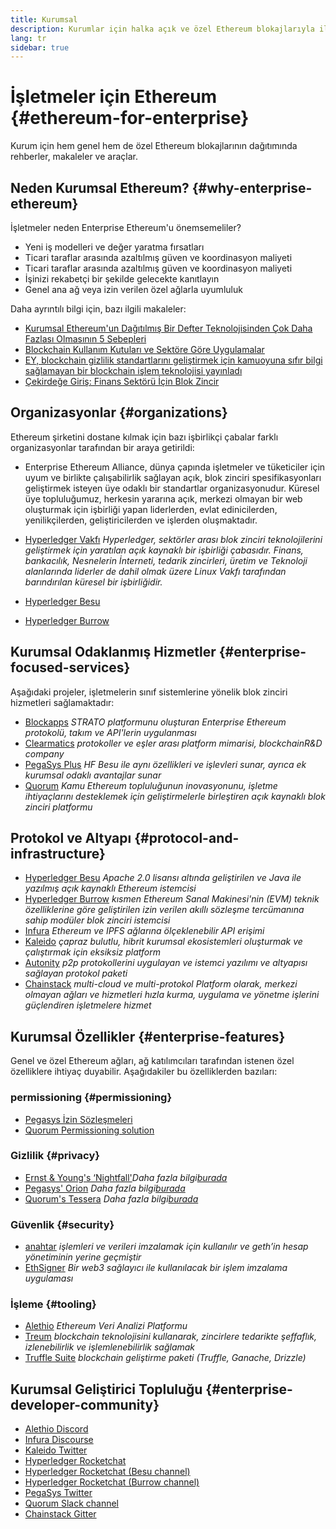 ```yaml
---
title: Kurumsal
description: Kurumlar için halka açık ve özel Ethereum blokajlarıyla ilgili kılavuzlar, makaleler ve araçlar
lang: tr
sidebar: true
---
```


# İşletmeler için Ethereum {#ethereum-for-enterprise}

<div class="featured">Kurum için hem genel hem de özel Ethereum blokajlarının dağıtımında rehberler, makaleler ve araçlar.</div>

## Neden Kurumsal Ethereum? {#why-enterprise-ethereum}

İşletmeler neden Enterprise Ethereum'u önemsemeliler?

- Yeni iş modelleri ve değer yaratma fırsatları
- Ticari taraflar arasında azaltılmış güven ve koordinasyon maliyeti
- Ticari taraflar arasında azaltılmış güven ve koordinasyon maliyeti
- İşinizi rekabetçi bir şekilde gelecekte kanıtlayın
- Genel ana ağ veya izin verilen özel ağlarla uyumluluk

Daha ayrıntılı bilgi için, bazı ilgili makaleler:

- [Kurumsal Ethereum'un Dağıtılmış Bir Defter Teknolojisinden Çok Daha Fazlası Olmasının 5 Sebepleri](https://media.consensys.net/5-reasons-why-enterprise-ethereum-is-so-much-more-than-a-distributed-ledger-technology-c9a89db82cb5)
- [Blockchain Kullanım Kutuları ve Sektöre Göre Uygulamalar](https://media.consensys.net/enterprise-ethereum-blockchain-use-cases-and-applications-by-industry-3914d1210049)
- [EY, blockchain gizlilik standartlarını geliştirmek için kamuoyuna sıfır bilgi sağlamayan bir blockchain işlem teknolojisi yayınladı](https://www.ey.com/en_gl/news/2019/04/ey-releases-zero-knowledge-proof-blockchain-transaction-technology-to-the-public-domain-to-advance-blockchain-privacy-standards)
- [Çekirdeğe Giriş: Finans Sektörü İçin Blok Zincir](https://medium.com/blockchain-at-berkeley/introduction-to-quorum-blockchain-for-the-financial-sector-58813f84e88c)

## Organizasyonlar {#organizations}

Ethereum şirketini dostane kılmak için bazı işbirlikçi çabalar farklı organizasyonlar tarafından bir araya getirildi:

- Enterprise Ethereum Alliance, dünya çapında işletmeler ve tüketiciler için uyum ve birlikte çalışabilirlik sağlayan açık, blok zinciri spesifikasyonları geliştirmek isteyen üye odaklı bir standartlar organizasyonudur. Küresel üye topluluğumuz, herkesin yararına açık, merkezi olmayan bir web oluşturmak için işbirliği yapan liderlerden, evlat edinicilerden, yenilikçilerden, geliştiricilerden ve işlerden oluşmaktadır.

- [Hyperledger Vakfı](https://hyperledger.org) _Hyperledger, sektörler arası blok zinciri teknolojilerini geliştirmek için yaratılan açık kaynaklı bir işbirliği çabasıdır. Finans, bankacılık, Nesnelerin İnterneti, tedarik zincirleri, üretim ve Teknoloji alanlarında liderler de dahil olmak üzere Linux Vakfı tarafından barındırılan küresel bir işbirliğidir._
- [Hyperledger Besu](https://www.hyperledger.org/blog/2019/08/29/announcing-hyperledger-besu)
- [Hyperledger Burrow](https://www.hyperledger.org/projects/hyperledger-burrow)

## Kurumsal Odaklanmış Hizmetler {#enterprise-focused-services}

Aşağıdaki projeler, işletmelerin sınıf sistemlerine yönelik blok zinciri hizmetleri sağlamaktadır:

- [Blockapps](https://blockapps.net/) _STRATO platformunu oluşturan Enterprise Ethereum protokolü, takım ve API'lerin uygulanması_
- [Clearmatics](https://www.clearmatics.com/about) _protokoller ve eşler arası platform mimarisi, blockchainR&D company_
- [PegaSys Plus](https://pegasys.tech/enterprise/) _HF Besu ile aynı özellikleri ve işlevleri sunar, ayrıca ek kurumsal odaklı avantajlar sunar_
- [Quorum](https://www.goquorum.com/) _Kamu Ethereum topluluğunun inovasyonunu, işletme ihtiyaçlarını desteklemek için geliştirmelerle birleştiren açık kaynaklı blok zinciri platformu_

## Protokol ve Altyapı {#protocol-and-infrastructure}

- [Hyperledger Besu](https://www.hyperledger.org/projects/besu) _Apache 2.0 lisansı altında geliştirilen ve Java ile yazılmış açık kaynaklı Ethereum istemcisi_
- [Hyperledger Burrow](https://www.hyperledger.org/projects/hyperledger-burrow) _kısmen Ethereum Sanal Makinesi'nin (EVM) teknik özelliklerine göre geliştirilen izin verilen akıllı sözleşme tercümanına sahip modüler blok zinciri istemcisi_
- [Infura](https://infura.io/) _Ethereum ve IPFS ağlarına ölçeklenebilir API erişimi_
- [Kaleido](https://kaleido.io/) _çapraz bulutlu, hibrit kurumsal ekosistemleri oluşturmak ve çalıştırmak için eksiksiz platform_
- [Autonity](https://www.clearmatics.com/about/) _p2p protokollerini uygulayan ve istemci yazılımı ve altyapısı sağlayan protokol paketi_
- [Chainstack](https://chainstack.com/) _multi-cloud ve multi-protokol Platform olarak, merkezi olmayan ağları ve hizmetleri hızla kurma, uygulama ve yönetme işlerini güçlendiren işletmelere hizmet_

## Kurumsal Özellikler {#enterprise-features}

Genel ve özel Ethereum ağları, ağ katılımcıları tarafından istenen özel özelliklere ihtiyaç duyabilir. Aşağıdakiler bu özelliklerden bazıları:

### permissioning {#permissioning}

- [Pegasys İzin Sözleşmeleri](https://github.com/PegaSysEng/permissioning-smart-contracts)
- [Quorum Permissioning solution](https://github.com/jpmorganchase/quorum/wiki/Security)

### Gizlilik {#privacy}

- [Ernst & Young's ‘Nightfall'](https://github.com/EYBlockchain/nightfall)_Daha fazla bilgi[burada](https://bravenewcoin.com/insights/ernst-and-young-rolls-out-'nightfall-to-enable-private-transactions-on)_
- [Pegasys' Orion](https://docs.pantheon.pegasys.tech/en/stable/Concepts/Privacy/Privacy-Overview/) _Daha fazla bilgi[burada](https://pegasys.tech/privacy-in-pantheon-how-it-works-and-why-your-enterprise-should-care/)_
- [Quorum's Tessera](https://docs.goquorum.com/en/latest/Privacy/Tessera/Tessera/) _Daha fazla bilgi[burada](https://github.com/jpmorganchase/tessera/wiki/How-Tessera-works)_

### Güvenlik {#security}

- [anahtar](https://geth.ethereum.org/clef/Overview) _işlemleri ve verileri imzalamak için kullanılır ve geth’in hesap yönetiminin yerine geçmiştir_
- [EthSigner](https://gitter.im/PegaSysEng/EthSigner) _Bir web3 sağlayıcı ile kullanılacak bir işlem imzalama uygulaması_

### İşleme {#tooling}

- [Alethio](https://explorer.aleth.io/) _Ethereum Veri Analizi Platformu_
- [Treum](https://treum.io/) _blockchain teknolojisini kullanarak, zincirlere tedarikte şeffaflık, izlenebilirlik ve işlemlenebilirlik sağlamak_
- [Truffle Suite](https://trufflesuite.com) _blockchain geliştirme paketi (Truffle, Ganache, Drizzle)_

## Kurumsal Geliştirici Topluluğu {#enterprise-developer-community}

- [Alethio Discord](https://discord.gg/d2t8NuU)
- [Infura Discourse](https://community.infura.io/)
- [Kaleido Twitter](https://twitter.com/Kaleido_io)
- [Hyperledger Rocketchat](https://chat.hyperledger.org/)
- [Hyperledger Rocketchat (Besu channel)](https://chat.hyperledger.org/channel/besu)
- [Hyperledger Rocketchat (Burrow channel)](https://chat.hyperledger.org/channel/burrow)
- [PegaSys Twitter](https://twitter.com/Kaleido_io)
- [Quorum Slack channel](http://bit.ly/quorum-slack)
- [Chainstack Gitter](https://gitter.im/chainstack/Lobby)
